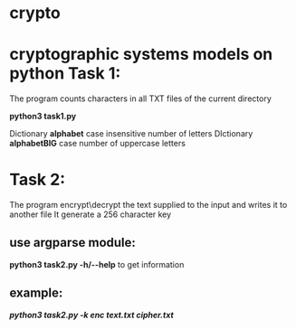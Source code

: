 # crypto
cryptographic systems models on python
Task 1:
======================================
The program counts characters in all TXT files of the current directory

**python3 task1.py**

Dictionary **alphabet** case insensitive number of letters
DIctionary **alphabetBIG** case number of uppercase letters


Task 2:
======================================
The program encrypt\decrypt the text supplied to the input and writes it to another file
It generate a 256 character key
 
use argparse module:
--------------------
**python3 task2.py -h/--help** to get information

example:
--------
***python3 task2.py -k enc text.txt cipher.txt***
